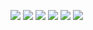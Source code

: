 ![](./images/屏幕截图/1.png)
![](./images/屏幕截图/2.png)
![](./images/屏幕截图/3.png)
![](./images/屏幕截图/4.png)
![](./images/屏幕截图/5.png)
![](./images/屏幕截图/6.png)

